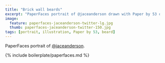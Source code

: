 ```yaml
---
title: "Brick wall beards"
excerpt: "PaperFaces portrait of @jaceanderson drawn with Paper by 53 on an iPad."
image: 
  feature: paperfaces-jaceanderson-twitter-lg.jpg
  thumb: paperfaces-jaceanderson-twitter-150.jpg
tags: [portrait, illustration, Paper by 53, beard]
---
```


PaperFaces portrait of [@jaceanderson](http://twitter.com/jaceanderson).

{% include boilerplate/paperfaces.md %}